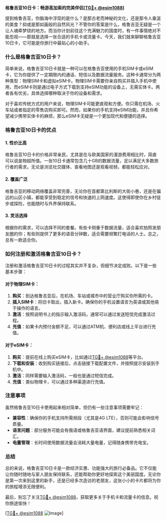 **格鲁吉亚10日卡：畅游高加索的完美伴侣[[TG💪+ @esim1088](https://t.me/s/esim1088)]**

提到格鲁吉亚，你脑海中浮现的是什么？是那古老而神秘的文化，还是那令人垂涎的美食？抑或是那如画般的自然风光？不管你的答案是什么，格鲁吉亚无疑是一个让人魂牵梦绕的地方。而当你计划前往这个充满魅力的国度时，有一件事情绝对不能忽视——那就是选择一张合适的手机卡或流量卡。今天，我们就来聊聊格鲁吉亚10日卡，它可能是你旅行中最贴心的小助手。

### 什么是格鲁吉亚10日卡？

简单来说，格鲁吉亚10日卡就是一种可以在格鲁吉亚使用的手机SIM卡或eSIM卡，它为你提供了一定期限内的通话、短信以及数据流量服务。这种卡通常分为两种类型：物理SIM卡和虚拟eSIM卡。物理SIM卡需要你亲自购买并插入手机中使用，而eSIM卡则是通过电子方式下载到支持eSIM功能的设备上，无需实体卡。两者各有优劣，具体选择哪种取决于你的设备和需求。

对于喜欢传统方式的用户来说，物理SIM卡可能更直观和方便。你只需在机场、火车站或者指定的零售店购买即可。然而，如果你的手机支持eSIM功能，并且你希望减少携带实体卡的麻烦，那么eSIM卡无疑是一个更加现代和便捷的选择。

### 格鲁吉亚10日卡的优点

#### 1. **性价比高**
格鲁吉亚10日卡的价格非常亲民，尤其是在与欧美国家的漫游费用相比时，简直可以说是物超所值。一张10日卡通常包含几十GB的数据流量，足以满足大多数旅行者的需求。无论是浏览社交媒体、查看地图还是观看视频，都能轻松应对。

#### 2. **覆盖广泛**
格鲁吉亚的移动网络覆盖非常完善，无论你在首都第比利斯的大街小巷，还是在偏远的山区小镇，都能享受到稳定的信号和快速的上网速度。这使得即使你在乡村徒步或探险，也能随时与外界保持联系。

#### 3. **灵活选择**
根据你的需求，可以选择不同的套餐。有些卡侧重于数据流量，适合喜欢拍照发朋友圈的你；有些则提供了更多的语音分钟数，适合需要频繁打电话的人士。总之，总有一款适合你。

### 如何注册和激活格鲁吉亚10日卡？

注册和激活格鲁吉亚10日卡的过程其实并不复杂，但细节决定成败。以下是一些基本步骤：

#### 对于物理SIM卡：
1. **购买**：到达格鲁吉亚后，在机场、车站或城市中的营业厅购买你所需的卡。
2. **插入SIM卡**：将旧卡取出，插入新卡。确保你的手机设置语言为英语或其他易于操作的语言。
3. **激活**：按照说明书上的指示输入激活码，通常可以通过发送短信完成激活过程。
4. **充值**：如果卡内预付金额不足，可以通过ATM机、便利店或线上平台进行充值。

#### 对于eSIM卡：
1. **购买**：提前在线上购买eSIM卡，比如通过[TG💪+ @esim1088](https://t.me/s/esim1088)等平台。
2. **下载和安装**：收到购买链接后，点击链接下载配置文件，并按照提示安装到手机中。
3. **激活**：同样需要输入激活码，一般也是通过短信完成。
4. **充值**：类似物理卡，可以通过多种渠道进行充值。

### 注意事项

虽然格鲁吉亚10日卡使用起来相对简单，但仍有一些注意事项需要牢记：
- **兼容性**：确保你的手机支持所需频段（尤其是4G LTE），否则可能会影响信号质量。
- **语言问题**：部分服务可能会有俄语或格鲁吉亚语界面，建议提前熟悉相关词汇。
- **电量管理**：长时间使用数据流量会消耗大量电量，记得随身携带充电宝。

### 总结

总的来说，格鲁吉亚10日卡是一款经济实惠、功能强大的旅行必备品。它不仅能让你随时随地与家人朋友保持联系，还能帮助你更好地探索这个美丽国度。无论你是第一次来到这里的新手，还是已经多次造访的老朋友，这张小小的卡片都将为你的旅程增添无限便利。

最后，别忘了关注[TG💪+ @esim1088](https://t.me/s/esim1088)，获取更多关于手机卡和流量卡的信息。祝你旅途愉快！

[[TG💪+ @esim1088](https://t.me/s/esim1088) ![Image](https://i.postimg.cc/4NQfJmqS/Snipaste-2025-05-13-00-14-12.png)]